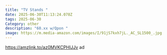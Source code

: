 ```yaml
---
title: "TV Stands "
date: 2025-06-30T11:13:24.078Z
tags: 2025-06-30
Category: other
description: "60.xx w/Qpon "
image: https://m.media-amazon.com/images/I/91jS7kxh7jL._AC_SL1500_.jpg
---
```

https://amzlink.to/az0MVKCPHIJJv ad